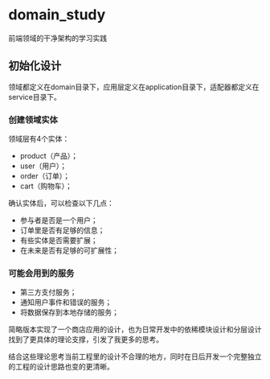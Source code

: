 # domain_study
前端领域的干净架构的学习实践

## 初始化设计

领域都定义在domain目录下，应用层定义在application目录下，适配器都定义在service目录下。

### 创建领域实体

领域层有4个实体：

  - product（产品）；
  - user（用户）；
  - order（订单）；
  - cart（购物车）；

确认实体后，可以检查以下几点：
  - 参与者是否是一个用户；
  - 订单里是否有足够的信息；
  - 有些实体是否需要扩展；
  - 在未来是否有足够的可扩展性；


### 可能会用到的服务
  - 第三方支付服务；
  - 通知用户事件和错误的服务；
  - 将数据保存到本地存储的服务；


简略版本实现了一个商店应用的设计，也为日常开发中的依稀模块设计和分层设计找到了更具体的理论支撑，引发了我更多的思考。

结合这些理论思考当前工程里的设计不合理的地方，同时在日后开发一个完整独立的工程的设计思路也变的更清晰。


